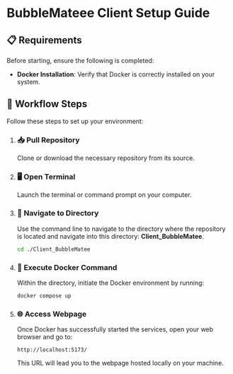 # **BubbleMateee Client Setup Guide**

## 📋 **Requirements**
Before starting, ensure the following is completed:
- **Docker Installation**: Verify that Docker is correctly installed on your system.

## 🚀 **Workflow Steps**
Follow these steps to set up your environment:

1. ### 📥 **Pull Repository**
   Clone or download the necessary repository from its source.

2. ### 🖥️ **Open Terminal**
   Launch the terminal or command prompt on your computer.

3. ### 📂 **Navigate to Directory**
   Use the command line to navigate to the directory where the repository is located and navigate into this directory: **Client_BubbleMatee**. 
   ```bash optional
   cd ./Client_BubbleMatee
   ```

4. ### 🐳 **Execute Docker Command**
   Within the directory, initiate the Docker environment by running:
   ```bash
   docker compose up
   ```

5. ### 🌐 **Access Webpage**
   Once Docker has successfully started the services, open your web browser and go to:
   ```
   http://localhost:5173/
   ```
   This URL will lead you to the webpage hosted locally on your machine.
